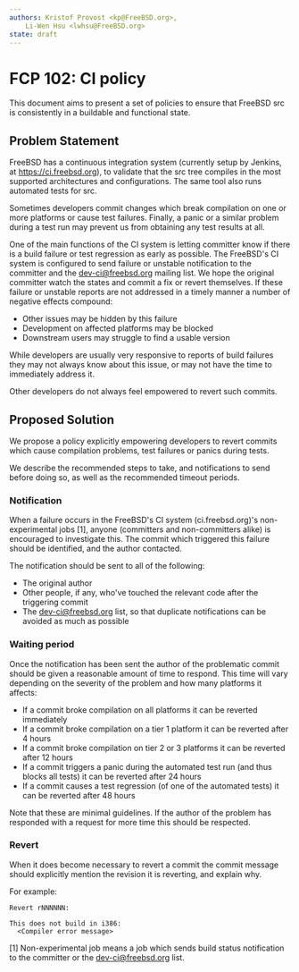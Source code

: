 ```yaml
---
authors: Kristof Provost <kp@FreeBSD.org>,
    Li-Wen Hsu <lwhsu@FreeBSD.org>
state: draft
---
```


# FCP 102: CI policy

This document aims to present a set of policies to ensure that FreeBSD src is
consistently in a buildable and functional state.

## Problem Statement

FreeBSD has a continuous integration system (currently setup by Jenkins, at
https://ci.freebsd.org), to validate that the src tree compiles in the
most supported architectures and configurations.  The same tool also runs
automated tests for src.

Sometimes developers commit changes which break compilation on one or more
platforms or cause test failures.  Finally, a panic or a similar problem during
a test run may prevent us from obtaining any test results at all.

One of the main functions of the CI system is letting committer know if there
is a build failure or test regression as early as possible.  The FreeBSD's CI
system is configured to send failure or unstable notification to the committer
and the dev-ci@freebsd.org mailing list. We hope the original committer watch
the states and commit a fix or revert themselves.  If these failure or unstable
reports are not addressed in a timely manner a number of negative effects
compound:

 - Other issues may be hidden by this failure
 - Development on affected platforms may be blocked
 - Downstream users may struggle to find a usable version

While developers are usually very responsive to reports of build failures they
may not always know about this issue, or may not have the time to immediately
address it.

Other developers do not always feel empowered to revert such commits.

## Proposed Solution

We propose a policy explicitly empowering developers to revert commits which
cause compilation problems, test failures or panics during tests.

We describe the recommended steps to take, and notifications to send before
doing so, as well as the recommended timeout periods.

### Notification

When a failure occurs in the FreeBSD's CI system (ci.freebsd.org)'s
non-experimental jobs [1], anyone (committers and non-committers alike) is
encouraged to investigate this. The commit which triggered this failure should
be identified, and the author contacted.

The notification should be sent to all of the following:
 - The original author
 - Other people, if any, who've touched the relevant code after the triggering
   commit
 - The dev-ci@freebsd.org list, so that duplicate notifications can be avoided
   as much as possible

### Waiting period

Once the notification has been sent the author of the problematic commit should
be given a reasonable amount of time to respond.
This time will vary depending on the severity of the problem and how many
platforms it affects:

 - If a commit broke compilation on all platforms it can be reverted
   immediately
 - If a commit broke compilation on a tier 1 platform it can be reverted after
   4 hours
 - If a commit broke compilation on tier 2 or 3 platforms it can be reverted
   after 12 hours
 - If a commit triggers a panic during the automated test run (and thus blocks
   all tests) it can be reverted after 24 hours
 - If a commit causes a test regression (of one of the automated tests) it can
   be reverted after 48 hours

Note that these are minimal guidelines. If the author of the problem has
responded with a request for more time this should be respected.

### Revert

When it does become necessary to revert a commit the commit message should
explicitly mention the revision it is reverting, and explain why.

For example:

    Revert rNNNNNN:

    This does not build in i386:
      <Compiler error message>

[1] Non-experimental job means a job which sends build status notification to
    the committer or the dev-ci@freebsd.org list.
